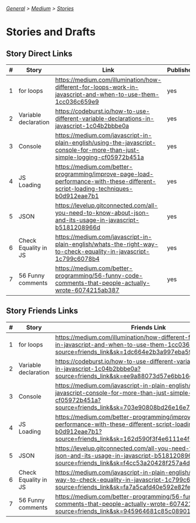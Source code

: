 _[General](../README.md) > [Medium](./main.md) > [Stories](./Stories.md)_

# **Stories and Drafts**

## **Story Direct Links**

| #   | Story                | Link                                                                                                                            | Published |
| --- | -------------------- | ------------------------------------------------------------------------------------------------------------------------------- | --------- |
| 1   | for loops            | https://medium.com/illumination/how-different-for-loops-work-in-javascript-and-when-to-use-them-1cc036c659e9                    | yes       |
| 2   | Variable declaration | https://codeburst.io/how-to-use-different-variable-declarations-in-javascript-1c04b2bbbe0a                                      | yes       |
| 3   | Console              | https://medium.com/javascript-in-plain-english/using-the-javascript-console-for-more-than-just-simple-logging-cf05972b451a      | yes       |
| 4   | JS Loading           | https://medium.com/better-programming/improve-page-load-performance-with-these-different-script-loading-techniques-b0d912eae7b1 | yes       |
| 5   | JSON                 | https://levelup.gitconnected.com/all-you-need-to-know-about-json-and-its-usage-in-javascript-b5181208966d                       | yes       |
| 6   | Check Equality in JS | https://medium.com/javascript-in-plain-english/whats-the-right-way-to-check-equality-in-javascript-1c799c6078b4                 | yes       |
| 7   | 56 Funny comments    | https://medium.com/better-programming/56-funny-code-comments-that-people-actually-wrote-6074215ab387                            | yes       |

## **Story Friends Links**

| #   | Story                | Friends Link                                                                                                                                                                            | Published |
| --- | -------------------- | --------------------------------------------------------------------------------------------------------------------------------------------------------------------------------------- | --------- |
| 1   | for loops            | https://medium.com/illumination/how-different-for-loops-work-in-javascript-and-when-to-use-them-1cc036c659e9?source=friends_link&sk=1dc664e2b3a997eba591f9436cc14891                    | yes       |
| 2   | Variable declaration | https://codeburst.io/how-to-use-different-variable-declarations-in-javascript-1c04b2bbbe0a?source=friends_link&sk=ee9a88073d57e6bb16ea2c1c0c603d53                                      | yes       |
| 3   | Console              | https://medium.com/javascript-in-plain-english/using-the-javascript-console-for-more-than-just-simple-logging-cf05972b451a?source=friends_link&sk=703e90808bd26e16e79f5b87a8b30e81      | yes       |
| 4   | JS Loading           | https://medium.com/better-programming/improve-page-load-performance-with-these-different-script-loading-techniques-b0d912eae7b1?source=friends_link&sk=162d590f3f4e6111e4f0cd16a1c536f2 | yes       |
| 5   | JSON                 | https://levelup.gitconnected.com/all-you-need-to-know-about-json-and-its-usage-in-javascript-b5181208966d?source=friends_link&sk=f4cc53a20428f257a4d3991b6b2b8303                       | yes       |
| 6   | Check Equality in JS | https://medium.com/javascript-in-plain-english/whats-the-right-way-to-check-equality-in-javascript-1c799c6078b4?source=friends_link&sk=fa7a5cafd40e592e82fe56dd60fa2e45                 | yes       |
| 7   | 56 Funny comments    | https://medium.com/better-programming/56-funny-code-comments-that-people-actually-wrote-6074215ab387?source=friends_link&sk=945964681c85c089013a9377652e03ae                            | yes       |
